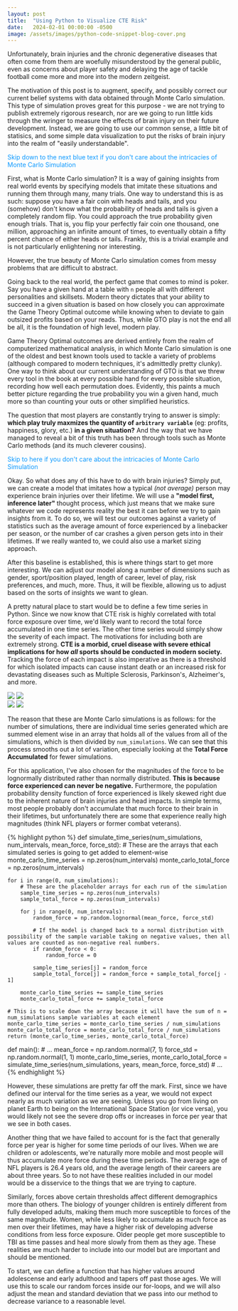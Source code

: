 ```yaml
---
layout: post
title:  "Using Python to Visualize CTE Risk"
date:   2024-02-01 00:00:00 -0500
image: /assets/images/python-code-snippet-blog-cover.png
---
```

Unfortunately, brain injuries and the chronic degenerative diseases that often come from them are woefully misunderstood by the general public, even as concerns about player safety and delaying the age of tackle football come more and more into the modern zeitgeist.  

The motivation of this post is to augment, specify, and possibly correct our current belief systems with data obtained through Monte Carlo simulation. This type of simulation proves great for this purpose - we are not trying to publish extremely rigorous research, nor are we going to run little kids through the wringer to measure the effects of brain injury on their future development. Instead, we are going to use our common sense, a little bit of statisics, and some simple data visualization to put the risks of brain injury into the realm of "easily understandable". 

<p style="color: #0D99FF;">Skip down to the next blue text if you don't care about the intricacies of Monte Carlo Simulation </p>

First, what is Monte Carlo simulation? It is a way of gaining insights from real world events by specifying models that imitate these situations and running them through many, many trials. One way to understand this is as such: suppose you have a fair coin with heads and tails, and you (somehow) don't know what the probability of heads and tails is given a completely random flip. You could approach the true probability given enough trials. That is, you flip your perfectly fair coin one thousand, one million, approaching an infinite amount of times, to eventually obtain a fifty percent chance of either heads or tails. Frankly, this is a trivial example and is not particularly enlightening nor interesting. 

However, the true beauty of Monte Carlo simulation comes from messy problems that are difficult to abstract. 

Going back to the real world, the perfect game that comes to mind is poker. Say you have a given hand at a table with `n` people all with different personalities and skillsets. Modern theory dictates that your ability to succeed in a given situation is based on how closely you can approximate the Game Theory Optimal outcome while knowing when to deviate to gain outsized profits based on your reads. Thus, while GTO play is not the end all be all, it is the foundation of high level, modern play.

Game Theory Optimal outcomes are derived entirely from the realm of computerized mathematical analysis, in which Monte Carlo simulation is one of the oldest and best known tools used to tackle a variety of problems (although compared to modern techniques, it's admittedly pretty clunky). One way to think about our current understanding of GTO is that we threw every tool in the book at every possible hand for every possible situation, recording how well each permutation does. Evidently, this paints a much better picture regarding the true probability you win a given hand, much more so than counting your outs or other simplified heuristics.

The question that most players are constantly trying to answer is simply: **which play truly maxmizes the quantity of `arbitrary variable`** (eg: profits, happiness, glory, etc.) **in a given situation?** And the way that we have managed to reveal a bit of this truth has been through tools such as Monte Carlo methods (and its much cleverer cousins).

<p style="color: #0D99FF;">Skip to here if you don't care about the intricacies of Monte Carlo Simulation</p>

Okay. So what does any of this have to do with brain injuries? Simply put, we can create a model that imitates how a typical *(not average)* person may experience brain injuries over their lifetime. We will use a  **"model first, inference later"** thought process, which just means that we make sure whatever we code represents reality the best it can before we try to gain insights from it. To do so, we will test our outcomes against a variety of statistics such as the average amount of force experienced by a linebacker per season, or the number of car crashes a given person gets into in their lifetimes. If we really wanted to, we could also use a market sizing approach. 

After this baseline is established, this is where things start to get more interesting. We can adjust our model along a number of dimensions such as gender, sport/position played, length of career, level of play, risk preferences, and much, more. Thus, it will be flexible, allowing us to adjust based on the sorts of insights we want to glean. 

A pretty natural place to start would be to define a few time series in Python. Since we now know that CTE risk is highly correlated with total force exposure over time, we'd likely want to record the total force accumulated in one time series. The other time series would simply show the severity of each impact. The motivations for including both are extremely strong. **CTE is a morbid, cruel disease with severe ethical implications for how *all* sports should be conducted in modern society.** Tracking the force of each impact is also imperative as there is a threshold for which isolated impacts can cause instant death or an increased risk for devastating diseases such as Multiple Sclerosis, Parkinson's, Alzheimer's, and more.

<div class = "row"> 
    <img src = "{{ site.baseurl }}/assets/images/force-per-year-time-series-bad-1-trial.png" style = "inline-block"/>
    <img src = "{{ site.baseurl }}/assets/images/force-accumulated-time-series-bad-1-trial.png" style = "inline-block"/> 
</div> 

<div class = "row"> 
    <img src = "{{ site.baseurl }}/assets/images/force-per-year-time-series-bad-100-trials.png" style = "inline-block"/>
    <img src = "{{ site.baseurl }}/assets/images/force-accumulated-time-series-bad-100-trials.png" style = "inline-block"/> 
</div> 

The reason that these are Monte Carlo simulations is as follows: for the number of simulations, there are individual time series generated which are summed element wise in an array that holds all of the values from all of the simulations, which is then divided by `num_simulations`. We can see that this process smooths out a lot of variation, especially looking at the **Total Force Accumulated** for fewer simulations. 

For this application, I've also chosen for the magnitudes of the force to be lognormally distributed rather than normally distributed. **This is because force experienced can never be negative.** Furthermore, the population probability density function of force experienced is likely skewed right due to the inherent nature of brain injuries and head impacts. In simple terms, most people probably don't accumulate that much force to their brain in their lifetimes, but unfortunately there are some that experience really high magnitudes (think NFL players or former combat veterans).

{% highlight python %}
def simulate_time_series(num_simulations, num_intervals, mean_force, force_std):
    # These are the arrays that each simulated series is going to get added to element-wise
    monte_carlo_time_series = np.zeros(num_intervals)
    monte_carlo_total_force = np.zeros(num_intervals)

    for i in range(0, num_simulations):
        # These are the placeholder arrays for each run of the simulation
        sample_time_series = np.zeros(num_intervals)
        sample_total_force = np.zeros(num_intervals)

        for j in range(0, num_intervals):
            random_force = np.random.lognormal(mean_force, force_std)

            # If the model is changed back to a normal distribution with possibility of the sample variable taking on negative values, then all values are counted as non-negative real numbers.
            if random_force < 0:
                random_force = 0

            sample_time_series[j] = random_force
            sample_total_force[j] = random_force + sample_total_force[j - 1]

        monte_carlo_time_series += sample_time_series
        monte_carlo_total_force += sample_total_force

    # This is to scale down the array because it will have the sum of n = num_simulations sample variables at each element
    monte_carlo_time_series = monte_carlo_time_series / num_simulations
    monte_carlo_total_force = monte_carlo_total_force / num_simulations
    return (monte_carlo_time_series, monte_carlo_total_force)

def main():
    # ...
    mean_force = np.random.normal(7, 1)
    force_std = np.random.normal(1, 1)
    monte_carlo_time_series, monte_carlo_total_force = simulate_time_series(num_simulations, years, mean_force, force_std)
    # ...
{% endhighlight %}

However, these simulations are pretty far off the mark. First, since we have defined our interval for the time series as a year, we would not expect nearly as much variation as we are seeing. Unless you go from living on planet Earth to being on the International Space Station (or vice versa), you would likely not see the severe drop offs or increases in force per year that we see in both cases. 

Another thing that we have failed to account for is the fact that generally force per year is higher for some time periods of our lives. When we are children or adolescents, we're naturally more mobile and most people will thus accumulate more force during these time periods. The average age of NFL players is 26.4 years old, and the average length of their careers are about three years. So to not have these realities included in our model would be a disservice to the things that we are trying to capture. 

Similarly, forces above certain thresholds affect different demographics more than others. The biology of younger children is entirely different from fully developed adults, making them much more susceptible to forces of the same magnitude. Women, while less likely to accumulate as much force as men over their lifetimes, may have a higher risk of developing adverse conditions from less force exposure. Older people get more susceptible to TBI as time passes and heal more slowly from them as they age. These realities are much harder to include into our model but are important and should be mentioned.

To start, we can define a function that has higher values around adolescense and early adulthood and tapers off past those ages. We will use this to scale our random forces inside our for-loops, and we will also adjust the mean and standard deviation that we pass into our method to decrease variance to a reasonable level. 

<br>